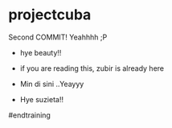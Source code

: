 # projectcuba
Second COMMIT! Yeahhhh ;P


* hye beauty!!

* if you are reading this, zubir is already here


* Min di sini ..Yeayyy

* Hye suzieta!!



#endtraining

